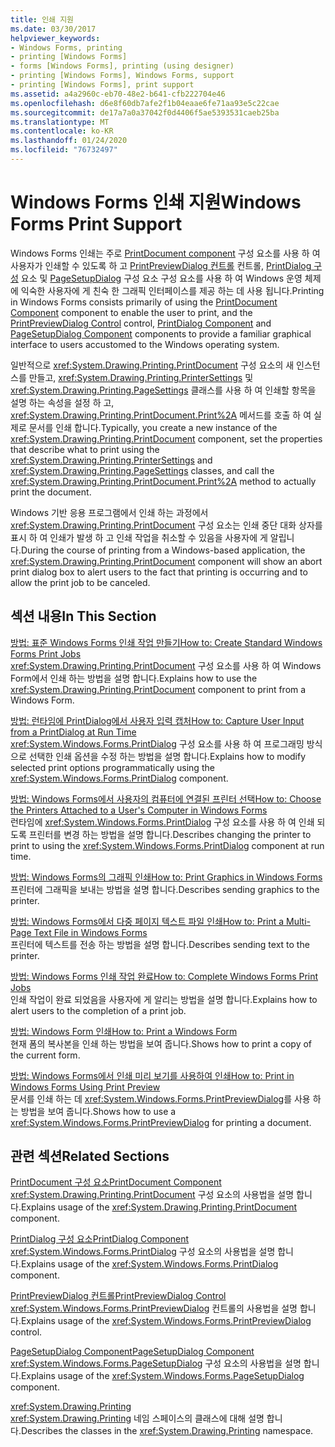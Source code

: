 ```yaml
---
title: 인쇄 지원
ms.date: 03/30/2017
helpviewer_keywords:
- Windows Forms, printing
- printing [Windows Forms]
- forms [Windows Forms], printing (using designer)
- printing [Windows Forms], Windows Forms, support
- printing [Windows Forms], print support
ms.assetid: a4a2960c-eb70-48e2-b641-cfb222704e46
ms.openlocfilehash: d6e8f60db7afe2f1b04eaae6fe71aa93e5c22cae
ms.sourcegitcommit: de17a7a0a37042f0d4406f5ae5393531caeb25ba
ms.translationtype: MT
ms.contentlocale: ko-KR
ms.lasthandoff: 01/24/2020
ms.locfileid: "76732497"
---
```

# <a name="windows-forms-print-support"></a><span data-ttu-id="918ed-102">Windows Forms 인쇄 지원</span><span class="sxs-lookup"><span data-stu-id="918ed-102">Windows Forms Print Support</span></span>
<span data-ttu-id="918ed-103">Windows Forms 인쇄는 주로 [PrintDocument component](../controls/printdocument-component-windows-forms.md) 구성 요소를 사용 하 여 사용자가 인쇄할 수 있도록 하 고 [PrintPreviewDialog 컨트롤](../controls/printpreviewdialog-control-windows-forms.md) 컨트롤, [PrintDialog 구성](../controls/printdialog-component-windows-forms.md) 요소 및 [PageSetupDialog](../controls/pagesetupdialog-component-windows-forms.md) 구성 요소 구성 요소를 사용 하 여 Windows 운영 체제에 익숙한 사용자에 게 친숙 한 그래픽 인터페이스를 제공 하는 데 사용 됩니다.</span><span class="sxs-lookup"><span data-stu-id="918ed-103">Printing in Windows Forms consists primarily of using the [PrintDocument Component](../controls/printdocument-component-windows-forms.md) component to enable the user to print, and the [PrintPreviewDialog Control](../controls/printpreviewdialog-control-windows-forms.md) control, [PrintDialog Component](../controls/printdialog-component-windows-forms.md) and [PageSetupDialog Component](../controls/pagesetupdialog-component-windows-forms.md) components to provide a familiar graphical interface to users accustomed to the Windows operating system.</span></span>  
  
 <span data-ttu-id="918ed-104">일반적으로 <xref:System.Drawing.Printing.PrintDocument> 구성 요소의 새 인스턴스를 만들고, <xref:System.Drawing.Printing.PrinterSettings> 및 <xref:System.Drawing.Printing.PageSettings> 클래스를 사용 하 여 인쇄할 항목을 설명 하는 속성을 설정 하 고, <xref:System.Drawing.Printing.PrintDocument.Print%2A> 메서드를 호출 하 여 실제로 문서를 인쇄 합니다.</span><span class="sxs-lookup"><span data-stu-id="918ed-104">Typically, you create a new instance of the <xref:System.Drawing.Printing.PrintDocument> component, set the properties that describe what to print using the <xref:System.Drawing.Printing.PrinterSettings> and <xref:System.Drawing.Printing.PageSettings> classes, and call the <xref:System.Drawing.Printing.PrintDocument.Print%2A> method to actually print the document.</span></span>  
  
 <span data-ttu-id="918ed-105">Windows 기반 응용 프로그램에서 인쇄 하는 과정에서 <xref:System.Drawing.Printing.PrintDocument> 구성 요소는 인쇄 중단 대화 상자를 표시 하 여 인쇄가 발생 하 고 인쇄 작업을 취소할 수 있음을 사용자에 게 알립니다.</span><span class="sxs-lookup"><span data-stu-id="918ed-105">During the course of printing from a Windows-based application, the <xref:System.Drawing.Printing.PrintDocument> component will show an abort print dialog box to alert users to the fact that printing is occurring and to allow the print job to be canceled.</span></span>  
  
## <a name="in-this-section"></a><span data-ttu-id="918ed-106">섹션 내용</span><span class="sxs-lookup"><span data-stu-id="918ed-106">In This Section</span></span>  
 [<span data-ttu-id="918ed-107">방법: 표준 Windows Forms 인쇄 작업 만들기</span><span class="sxs-lookup"><span data-stu-id="918ed-107">How to: Create Standard Windows Forms Print Jobs</span></span>](how-to-create-standard-windows-forms-print-jobs.md)  
 <span data-ttu-id="918ed-108"><xref:System.Drawing.Printing.PrintDocument> 구성 요소를 사용 하 여 Windows Form에서 인쇄 하는 방법을 설명 합니다.</span><span class="sxs-lookup"><span data-stu-id="918ed-108">Explains how to use the <xref:System.Drawing.Printing.PrintDocument> component to print from a Windows Form.</span></span>  
  
 [<span data-ttu-id="918ed-109">방법: 런타임에 PrintDialog에서 사용자 입력 캡처</span><span class="sxs-lookup"><span data-stu-id="918ed-109">How to: Capture User Input from a PrintDialog at Run Time</span></span>](how-to-capture-user-input-from-a-printdialog-at-run-time.md)  
 <span data-ttu-id="918ed-110"><xref:System.Windows.Forms.PrintDialog> 구성 요소를 사용 하 여 프로그래밍 방식으로 선택한 인쇄 옵션을 수정 하는 방법을 설명 합니다.</span><span class="sxs-lookup"><span data-stu-id="918ed-110">Explains how to modify selected print options programmatically using the <xref:System.Windows.Forms.PrintDialog> component.</span></span>  
  
 [<span data-ttu-id="918ed-111">방법: Windows Forms에서 사용자의 컴퓨터에 연결된 프린터 선택</span><span class="sxs-lookup"><span data-stu-id="918ed-111">How to: Choose the Printers Attached to a User's Computer in Windows Forms</span></span>](how-to-choose-the-printers-attached-to-user-computer-in-windows-forms.md)  
 <span data-ttu-id="918ed-112">런타임에 <xref:System.Windows.Forms.PrintDialog> 구성 요소를 사용 하 여 인쇄 되도록 프린터를 변경 하는 방법을 설명 합니다.</span><span class="sxs-lookup"><span data-stu-id="918ed-112">Describes changing the printer to print to using the <xref:System.Windows.Forms.PrintDialog> component at run time.</span></span>  
  
 [<span data-ttu-id="918ed-113">방법: Windows Forms의 그래픽 인쇄</span><span class="sxs-lookup"><span data-stu-id="918ed-113">How to: Print Graphics in Windows Forms</span></span>](how-to-print-graphics-in-windows-forms.md)  
 <span data-ttu-id="918ed-114">프린터에 그래픽을 보내는 방법을 설명 합니다.</span><span class="sxs-lookup"><span data-stu-id="918ed-114">Describes sending graphics to the printer.</span></span>  
  
 [<span data-ttu-id="918ed-115">방법: Windows Forms에서 다중 페이지 텍스트 파일 인쇄</span><span class="sxs-lookup"><span data-stu-id="918ed-115">How to: Print a Multi-Page Text File in Windows Forms</span></span>](how-to-print-a-multi-page-text-file-in-windows-forms.md)  
 <span data-ttu-id="918ed-116">프린터에 텍스트를 전송 하는 방법을 설명 합니다.</span><span class="sxs-lookup"><span data-stu-id="918ed-116">Describes sending text to the printer.</span></span>  
  
 [<span data-ttu-id="918ed-117">방법: Windows Forms 인쇄 작업 완료</span><span class="sxs-lookup"><span data-stu-id="918ed-117">How to: Complete Windows Forms Print Jobs</span></span>](how-to-complete-windows-forms-print-jobs.md)  
 <span data-ttu-id="918ed-118">인쇄 작업이 완료 되었음을 사용자에 게 알리는 방법을 설명 합니다.</span><span class="sxs-lookup"><span data-stu-id="918ed-118">Explains how to alert users to the completion of a print job.</span></span>  
  
 [<span data-ttu-id="918ed-119">방법: Windows Form 인쇄</span><span class="sxs-lookup"><span data-stu-id="918ed-119">How to: Print a Windows Form</span></span>](how-to-print-a-windows-form.md)  
 <span data-ttu-id="918ed-120">현재 폼의 복사본을 인쇄 하는 방법을 보여 줍니다.</span><span class="sxs-lookup"><span data-stu-id="918ed-120">Shows how to print a copy of the current form.</span></span>  
  
 [<span data-ttu-id="918ed-121">방법: Windows Forms에서 인쇄 미리 보기를 사용하여 인쇄</span><span class="sxs-lookup"><span data-stu-id="918ed-121">How to: Print in Windows Forms Using Print Preview</span></span>](how-to-print-in-windows-forms-using-print-preview.md)  
 <span data-ttu-id="918ed-122">문서를 인쇄 하는 데 <xref:System.Windows.Forms.PrintPreviewDialog>를 사용 하는 방법을 보여 줍니다.</span><span class="sxs-lookup"><span data-stu-id="918ed-122">Shows how to use a <xref:System.Windows.Forms.PrintPreviewDialog> for printing a document.</span></span>  
  
## <a name="related-sections"></a><span data-ttu-id="918ed-123">관련 섹션</span><span class="sxs-lookup"><span data-stu-id="918ed-123">Related Sections</span></span>  
 [<span data-ttu-id="918ed-124">PrintDocument 구성 요소</span><span class="sxs-lookup"><span data-stu-id="918ed-124">PrintDocument Component</span></span>](../controls/printdocument-component-windows-forms.md)  
 <span data-ttu-id="918ed-125"><xref:System.Drawing.Printing.PrintDocument> 구성 요소의 사용법을 설명 합니다.</span><span class="sxs-lookup"><span data-stu-id="918ed-125">Explains usage of the <xref:System.Drawing.Printing.PrintDocument> component.</span></span>  
  
 [<span data-ttu-id="918ed-126">PrintDialog 구성 요소</span><span class="sxs-lookup"><span data-stu-id="918ed-126">PrintDialog Component</span></span>](../controls/printdialog-component-windows-forms.md)  
 <span data-ttu-id="918ed-127"><xref:System.Windows.Forms.PrintDialog> 구성 요소의 사용법을 설명 합니다.</span><span class="sxs-lookup"><span data-stu-id="918ed-127">Explains usage of the <xref:System.Windows.Forms.PrintDialog> component.</span></span>  
  
 [<span data-ttu-id="918ed-128">PrintPreviewDialog 컨트롤</span><span class="sxs-lookup"><span data-stu-id="918ed-128">PrintPreviewDialog Control</span></span>](../controls/printpreviewdialog-control-windows-forms.md)  
 <span data-ttu-id="918ed-129"><xref:System.Windows.Forms.PrintPreviewDialog> 컨트롤의 사용법을 설명 합니다.</span><span class="sxs-lookup"><span data-stu-id="918ed-129">Explains usage of the <xref:System.Windows.Forms.PrintPreviewDialog> control.</span></span>  
  
 [<span data-ttu-id="918ed-130">PageSetupDialog Component</span><span class="sxs-lookup"><span data-stu-id="918ed-130">PageSetupDialog Component</span></span>](../controls/pagesetupdialog-component-windows-forms.md)  
 <span data-ttu-id="918ed-131"><xref:System.Windows.Forms.PageSetupDialog> 구성 요소의 사용법을 설명 합니다.</span><span class="sxs-lookup"><span data-stu-id="918ed-131">Explains usage of the <xref:System.Windows.Forms.PageSetupDialog> component.</span></span>  
  
 <xref:System.Drawing.Printing>  
 <span data-ttu-id="918ed-132"><xref:System.Drawing.Printing> 네임 스페이스의 클래스에 대해 설명 합니다.</span><span class="sxs-lookup"><span data-stu-id="918ed-132">Describes the classes in the <xref:System.Drawing.Printing> namespace.</span></span>
